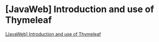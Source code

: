 # [JavaWeb] Introduction and use of Thymeleaf
[[JavaWeb] Introduction and use of Thymeleaf](https://aiwithcloud.com/2022/09/19/javaweb_introduction_and_use_of_thymeleaf/)